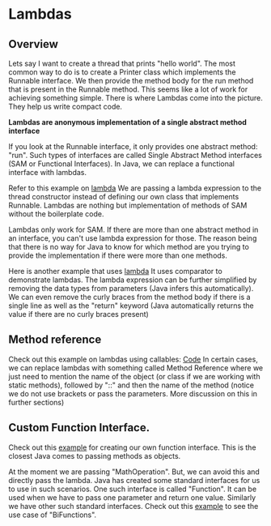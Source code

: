 # Lambdas

## Overview
Lets say I want to create a thread that prints "hello world". The most common way to do is to create a Printer class which implements the Runnable interface. We then provide the method body for the run method that is present in the Runnable method. 
This seems like a lot of work for achieving something simple. 
There is where Lambdas come into the picture. They help us write compact code. 

**Lambdas are anonymous implementation of a single abstract method interface**

If you look at the Runnable interface, it only provides one abstract method: "run". 
Such types of interfaces are called Single Abstract Method interfaces (SAM or Functional Interfaces). 
In Java, we can replace a functional interface with lambdas. 

Refer to this example on [lambda](https://github.com/ankit-arora-1/java-examples/blob/main/src/lambdas/Client.java)
We are passing a lambda expression to the thread constructor instead of defining our own class that implements Runnable. Lambdas are nothing but implementation of methods of SAM without the boilerplate code. 

Lambdas only work for SAM. If there are more than one abstract method in an interface, you can't use lambda expression for those. The reason being that there is no way for Java to know for which method are you trying to provide the implementation if there were more than one methods. 

Here is another example that uses [lambda](https://github.com/ankit-arora-1/java-examples/blob/main/src/lambdas/ComparatorExample.java) It uses comparator to demonstrate lambdas. 
The lambda expression can be further simplified by removing the data types from parameters (Java infers this automatically). We can even remove the curly braces from the method body if there is a single line as well as the "return" keyword (Java automatically returns the value if there are no curly braces present)

## Method reference
Check out this example on lambdas using callables: [Code](https://github.com/ankit-arora-1/java-examples/blob/main/src/lambdas/CallableExample.java)
In certain cases, we can replace lambdas with something called Method Reference where we just need to mention the name of the object (or class if we are working with static methods), followed by "::" and then the name of the method (notice we do not use brackets or pass the parameters. More discussion on this in further sections)

## Custom Function Interface. 
Check out this [example](https://github.com/ankit-arora-1/java-examples/tree/main/src/lambdas/customInterface) for creating our own function interface.
This is the closest Java comes to passing methods as objects. 

At the moment we are passing "MathOperation". But, we can avoid this and directly pass the lambda. Java has created some standard interfaces for us to use in such scenarios. 
One such interface is called "Function". It can be used when we have to pass one parameter and return one value. 
Similarly we have other such standard interfaces. 
Check out this [example](https://github.com/ankit-arora-1/java-examples/blob/main/src/lambdas/customInterface/Client.java) to see the use case of "BiFunctions".
